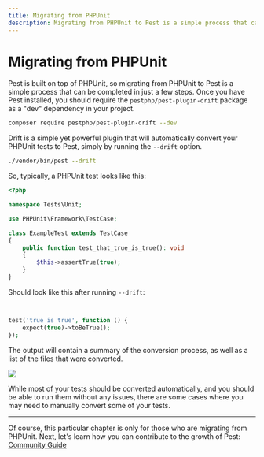 ```yaml
---
title: Migrating from PHPUnit
description: Migrating from PHPUnit to Pest is a simple process that can be completed in just a few steps.
---
```


# Migrating from PHPUnit

Pest is built on top of PHPUnit, so migrating from PHPUnit to Pest is a simple process that can be completed in just a few steps. Once you have Pest installed, you should require the `pestphp/pest-plugin-drift` package as a "dev" dependency in your project.

```bash
composer require pestphp/pest-plugin-drift --dev
```

Drift is a simple yet powerful plugin that will automatically convert your PHPUnit tests to Pest, simply by running the `--drift` option.

```bash
./vendor/bin/pest --drift
```

So, typically, a PHPUnit test looks like this:

```php
<?php

namespace Tests\Unit;

use PHPUnit\Framework\TestCase;

class ExampleTest extends TestCase
{
    public function test_that_true_is_true(): void
    {
        $this->assertTrue(true);
    }
}
```

Should look like this after running `--drift`:

```php


test('true is true', function () {
    expect(true)->toBeTrue();
});
```

The output will contain a summary of the conversion process, as well as a list of the files that were converted.

<div class="code-snippet">
    <img src="/assets/img/pest-drift.webp?1" style="--lines: 10" />
</div>

While most of your tests should be converted automatically, and you should be able to run them without any issues, there are some cases where you may need to manually convert some of your tests.

---

Of course, this particular chapter is only for those who are migrating from PHPUnit. Next, let's learn how you can contribute to the growth of Pest: [Community Guide](/docs/community-guide)
